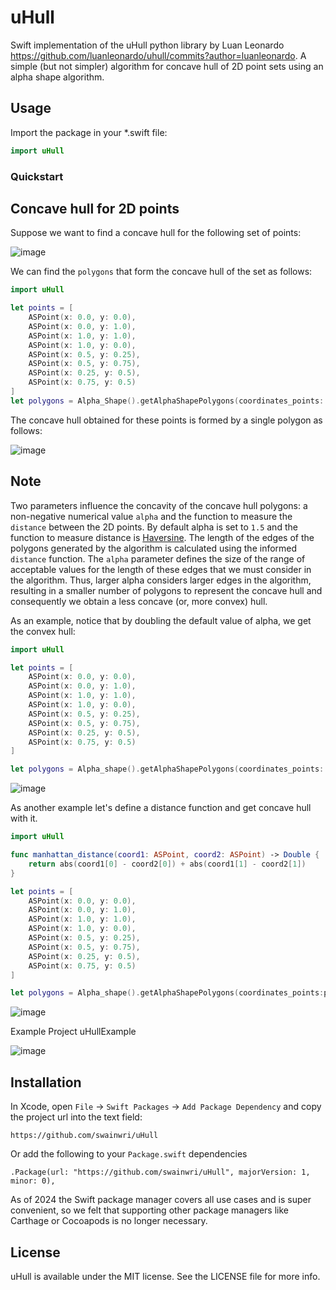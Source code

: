 #  uHull

Swift implementation of the uHull python library by Luan Leonardo  https://github.com/luanleonardo/uhull/commits?author=luanleonardo. A simple (but not simpler) algorithm for concave hull of 2D point sets using an alpha shape algorithm.

## Usage

Import the package in your *.swift file:
```swift
import uHull
```

### Quickstart

Concave hull for 2D points
--------------------------

Suppose we want to find a concave hull for the following set of points:

![image](uHull/img/set_of_points.png)

We can find the `polygons` that form the concave hull of the set as
follows:

```swift
import uHull

let points = [
    ASPoint(x: 0.0, y: 0.0),
    ASPoint(x: 0.0, y: 1.0),
    ASPoint(x: 1.0, y: 1.0),
    ASPoint(x: 1.0, y: 0.0),
    ASPoint(x: 0.5, y: 0.25),
    ASPoint(x: 0.5, y: 0.75),
    ASPoint(x: 0.25, y: 0.5),
    ASPoint(x: 0.75, y: 0.5)
]
let polygons = Alpha_Shape().getAlphaShapePolygons(coordinates_points: point, alpha: 1.5)
```

The concave hull obtained for these points is formed by a single polygon
as follows:

![image](uHull/img/concave_hull_points_set.png)

Note
----

Two parameters influence the concavity of the concave hull polygons: a
non-negative numerical value `alpha` and the function to measure the
`distance` between the 2D points. By default alpha is set to `1.5` and
the function to measure distance is
[Haversine](https://en.wikipedia.org/wiki/Haversine_formula). The length
of the edges of the polygons generated by the algorithm is calculated
using the informed `distance` function. The `alpha` parameter defines
the size of the range of acceptable values for the length of these edges
that we must consider in the algorithm. Thus, larger alpha considers
larger edges in the algorithm, resulting in a smaller number of polygons
to represent the concave hull and consequently we obtain a less concave
(or, more convex) hull.

As an example, notice that by doubling the default value of alpha, we
get the convex hull:

```swift
import uHull

let points = [
    ASPoint(x: 0.0, y: 0.0),
    ASPoint(x: 0.0, y: 1.0),
    ASPoint(x: 1.0, y: 1.0),
    ASPoint(x: 1.0, y: 0.0),
    ASPoint(x: 0.5, y: 0.25),
    ASPoint(x: 0.5, y: 0.75),
    ASPoint(x: 0.25, y: 0.5),
    ASPoint(x: 0.75, y: 0.5)
]

let polygons = Alpha_shape().getAlphaShapePolygons(coordinates_points: points, alpha: 2 * 1.5)
```

![image](uHull/img/concave_hull_doubling_default_alpha_value.png)

As another example let\'s define a distance function and get concave
hull with it.

```swift
import uHull

func manhattan_distance(coord1: ASPoint, coord2: ASPoint) -> Double {
    return abs(coord1[0] - coord2[0]) + abs(coord1[1] - coord2[1])
}

let points = [
    ASPoint(x: 0.0, y: 0.0),
    ASPoint(x: 0.0, y: 1.0),
    ASPoint(x: 1.0, y: 1.0),
    ASPoint(x: 1.0, y: 0.0),
    ASPoint(x: 0.5, y: 0.25),
    ASPoint(x: 0.5, y: 0.75),
    ASPoint(x: 0.25, y: 0.5),
    ASPoint(x: 0.75, y: 0.5)
]

let polygons = Alpha_shape().getAlphaShapePolygons(coordinates_points:points, distance: manhattan_distance)
```

![image](uHull/img/concave_hull_with_manhattan_distance.png)


Example Project uHullExample

![image](uHull/img/uHullExample.png)

## Installation

In Xcode, open `File` -> `Swift Packages` -> `Add Package Dependency` and copy the project url into the text field:

```
https://github.com/swainwri/uHull
```

Or add the following to your `Package.swift` dependencies

```
.Package(url: "https://github.com/swainwri/uHull", majorVersion: 1, minor: 0),
```

As of 2024 the Swift package manager covers all use cases and is super convenient, so we felt that supporting other package managers like Carthage or Cocoapods is no longer necessary.

## License

uHull is available under the MIT license. See the LICENSE file for more info.
